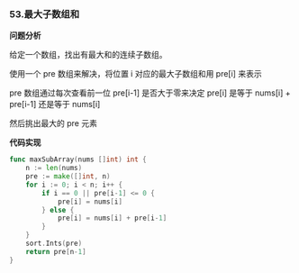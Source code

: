 ### 53.最大子数组和

**问题分析**

给定一个数组，找出有最大和的连续子数组。

使用一个 pre  数组来解决，将位置 i 对应的最大子数组和用 pre[i] 来表示

pre 数组通过每次查看前一位 pre[i-1] 是否大于零来决定 pre[i] 是等于 nums[i] + pre[i-1] 还是等于 nums[i]

然后挑出最大的 pre 元素

**代码实现**

```go
func maxSubArray(nums []int) int {
	n := len(nums)
	pre := make([]int, n)
	for i := 0; i < n; i++ {
		if i == 0 || pre[i-1] <= 0 {
			pre[i] = nums[i]
		} else {
			pre[i] = nums[i] + pre[i-1]
		}
	}
	sort.Ints(pre)
	return pre[n-1]
}
```













